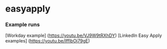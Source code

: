 # easyapply


### Example runs
[Workday example] (https://youtu.be/VJ9W9tRXhDY)
[LinkedIn Easy Apply examples] (https://youtu.be/IffIbOj79gE)
